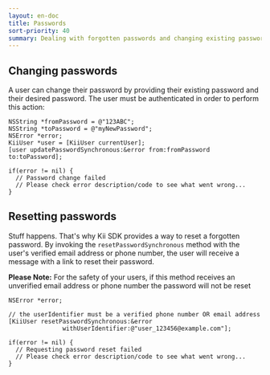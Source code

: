 ```yaml
---
layout: en-doc
title: Passwords
sort-priority: 40
summary: Dealing with forgotten passwords and changing existing passwords is a breeze with Kii SDK. These commonly re-used methods are built into the library - getting you up and running faster than ever!
---
```

## Changing passwords

A user can change their password by providing their existing password and their
desired password. The user must be authenticated in order to perform this
action:

```objc
NSString *fromPassword = @"123ABC";
NSString *toPassword = @"myNewPassword";
NSError *error;
KiiUser *user = [KiiUser currentUser];
[user updatePasswordSynchronous:&error from:fromPassword to:toPassword];

if(error != nil) {
  // Password change failed
  // Please check error description/code to see what went wrong...
}
```


## Resetting passwords

Stuff happens. That's why Kii SDK provides a way to reset a forgotten password.
By invoking the `resetPasswordSynchronous` method with the user's verified
email address or phone number, the user will receive a message with a link to
reset their password.

**Please Note:** For the safety of your users, if this method receives an
unverified email address or phone number the password will not be reset

```objc
NSError *error;

// the userIdentifier must be a verified phone number OR email address
[KiiUser resetPasswordSynchronous:&error
               withUserIdentifier:@"user_123456@example.com"];

if(error != nil) {
  // Requesting password reset failed
  // Please check error description/code to see what went wrong...
}
```

